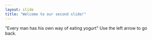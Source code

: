 ```yaml
---
layout: slide
title: "Welcome to our second slide!"
---
```


"Every man has his own way of eating yogurt"
Use the left arrow to go back.
